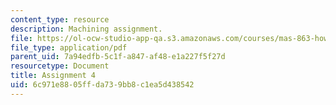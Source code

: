 ```yaml
---
content_type: resource
description: Machining assignment.
file: https://ol-ocw-studio-app-qa.s3.amazonaws.com/courses/mas-863-how-to-make-almost-anything-fall-2002/6c971e8805ffda739bb8c1ea5d438542_assignment4.pdf
file_type: application/pdf
parent_uid: 7a94edfb-5c1f-a847-af48-e1a227f5f27d
resourcetype: Document
title: Assignment 4
uid: 6c971e88-05ff-da73-9bb8-c1ea5d438542
---
```

